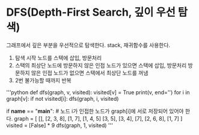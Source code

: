 DFS(Depth-First Search, 깊이 우선 탐색)
========================================
그래프에서 깊은 부분을 우선적으로 탐색한다.
stack, 재귀함수를 사용한다.

1. 탐색 시작 노드를 스택에 삽입, 방문처리
2. 스택의 최상단 노드에 방문하지 않은 인접 노드가 있으면 스택에 삽입, 방문처리 
   방문하지 않은 인접 노드가 없으면 스택에서 최상단 노드를 꺼냄
3. 2번 불가능할 때까지 반복

'''python
def dfs(graph, v, visited):
    visited[v] = True
    print(v, end='')
    for i in graph[v]:
        if not visited[i]:
            dfs(graph, i, visited)

if __name__ == "__main__":
    # 노드 i가 인접한 노드가 graph[i]에 서로 저장되어 있어야 한다.
    graph = [
        [],
        [2, 3, 8],
        [1, 7],
        [1, 4, 5]
        [3, 5],
        [3, 4],
        [7],
        [2, 6, 8],
        [1, 7]
    ]
    visited = [False] * 9
    dfs(graph, 1, visited)
'''
